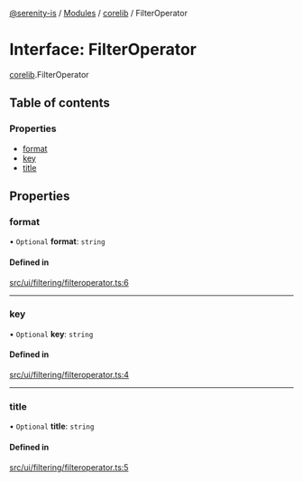 [@serenity-is](../README.md) / [Modules](../modules.md) / [corelib](../modules/corelib.md) / FilterOperator

# Interface: FilterOperator

[corelib](../modules/corelib.md).FilterOperator

## Table of contents

### Properties

- [format](corelib.FilterOperator.md#format)
- [key](corelib.FilterOperator.md#key)
- [title](corelib.FilterOperator.md#title)

## Properties

### format

• `Optional` **format**: `string`

#### Defined in

[src/ui/filtering/filteroperator.ts:6](https://github.com/serenity-is/serenity/blob/master/packages/corelib/src/ui/filtering/filteroperator.ts#L6)

___

### key

• `Optional` **key**: `string`

#### Defined in

[src/ui/filtering/filteroperator.ts:4](https://github.com/serenity-is/serenity/blob/master/packages/corelib/src/ui/filtering/filteroperator.ts#L4)

___

### title

• `Optional` **title**: `string`

#### Defined in

[src/ui/filtering/filteroperator.ts:5](https://github.com/serenity-is/serenity/blob/master/packages/corelib/src/ui/filtering/filteroperator.ts#L5)

